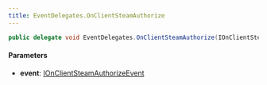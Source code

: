 ```yaml
---
title: EventDelegates.OnClientSteamAuthorize
---
```


```csharp
public delegate void EventDelegates.OnClientSteamAuthorize(IOnClientSteamAuthorizeEvent @event)
```

#### Parameters

- **event**: [IOnClientSteamAuthorizeEvent](/docs/api/shared/events/ionclientsteamauthorizeevent)

